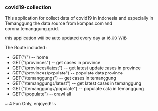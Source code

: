 ### covid19-collection

This application for collect data of covid19 in Indonesia and especially in Temanggung
the data source from kompas.com and corona.temanggung.go.id.

this application will be auto updated every day at 16.00 WIB

The Route included :

- GET("/")  -- home
- GET("/provinces")   -- get cases in province
- GET("/provinces/latest") -- get latest update cases in province
- GET("/provinces/populate")  -- populate data province
- GET("/temanggungs") -- get cases in temanggung
- GET("/temanggungs/latest") -- get latest cases in temanggung
- GET("/temanggungs/populate") -- populate data in temanggung
- GET("/populate") -- crawl all 


~ 4 Fun Only, enjoyed!! ~